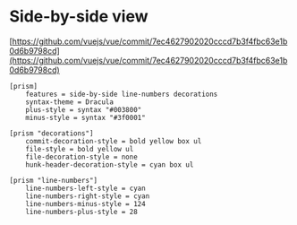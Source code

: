 # Side-by-side view

[https://github.com/vuejs/vue/commit/7ec4627902020cccd7b3f4fbc63e1b0d6b9798cd](https://github.com/vuejs/vue/commit/7ec4627902020cccd7b3f4fbc63e1b0d6b9798cd)

```gitconfig
[prism]
    features = side-by-side line-numbers decorations
    syntax-theme = Dracula
    plus-style = syntax "#003800"
    minus-style = syntax "#3f0001"

[prism "decorations"]
    commit-decoration-style = bold yellow box ul
    file-style = bold yellow ul
    file-decoration-style = none
    hunk-header-decoration-style = cyan box ul

[prism "line-numbers"]
    line-numbers-left-style = cyan
    line-numbers-right-style = cyan
    line-numbers-minus-style = 124
    line-numbers-plus-style = 28
```
